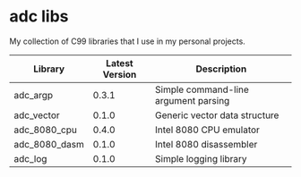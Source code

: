 adc libs
========================

My collection of C99 libraries that I use in my personal projects.

| Library       | Latest Version | Description                          |
|---------------|----------------|--------------------------------------|
| adc_argp      | 0.3.1          | Simple command-line argument parsing |
| adc_vector    | 0.1.0          | Generic vector data structure        |
| adc_8080_cpu  | 0.4.0          | Intel 8080 CPU emulator              |
| adc_8080_dasm | 0.1.0          | Intel 8080 disassembler              |
| adc_log       | 0.1.0          | Simple logging library               |
